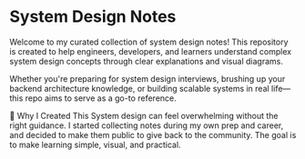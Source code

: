 # System Design Notes

Welcome to my curated collection of system design notes! This repository is created to help engineers, developers, and learners understand complex system design concepts through clear explanations and visual diagrams.

Whether you're preparing for system design interviews, brushing up your backend architecture knowledge, or building scalable systems in real life—this repo aims to serve as a go-to reference.

🧠 Why I Created This
System design can feel overwhelming without the right guidance. I started collecting notes during my own prep and career, and decided to make them public to give back to the community. The goal is to make learning simple, visual, and practical.
